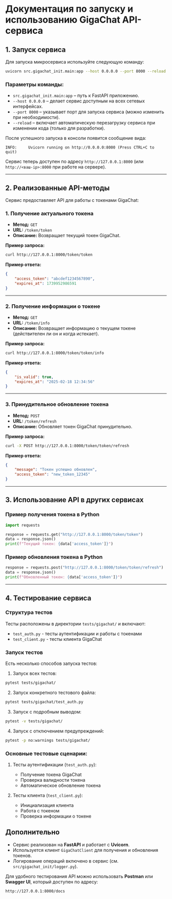 # Документация по запуску и использованию GigaChat API-сервиса

## 1. Запуск сервиса

Для запуска микросервиса используйте следующую команду:

```bash
uvicorn src.gigachat_init.main:app --host 0.0.0.0 --port 8000 --reload
```

### Параметры команды:
- `src.gigachat_init.main:app` – путь к FastAPI приложению.
- `--host 0.0.0.0` – делает сервис доступным на всех сетевых интерфейсах.
- `--port 8000` – указывает порт для запуска сервиса (можно изменить при необходимости).
- `--reload` – включает автоматическую перезагрузку сервиса при изменении кода (только для разработки).

После успешного запуска в консоли появится сообщение вида:

```
INFO:     Uvicorn running on http://0.0.0.0:8000 (Press CTRL+C to quit)
```

Сервис теперь доступен по адресу `http://127.0.0.1:8000` (или `http://<ваш-ip>:8000` при работе на сервере).

---

## 2. Реализованные API-методы

Сервис предоставляет API для работы с токенами GigaChat:

### **1. Получение актуального токена**
- **Метод:** `GET`
- **URL:** `/token/token`
- **Описание:** Возвращает текущий токен GigaChat.

**Пример запроса:**
```bash
curl http://127.0.0.1:8000/token/token
```

**Пример ответа:**
```json
{
    "access_token": "abcdef1234567890",
    "expires_at": 1739952986591
}
```

---

### **2. Получение информации о токене**
- **Метод:** `GET`
- **URL:** `/token/info`
- **Описание:** Возвращает информацию о текущем токене (действителен ли он и когда истекает).

**Пример запроса:**
```bash
curl http://127.0.0.1:8000/token/token/info
```

**Пример ответа:**
```json
{
    "is_valid": true,
    "expires_at": "2025-02-18 12:34:56"
}
```

---

### **3. Принудительное обновление токена**
- **Метод:** `POST`
- **URL:** `/token/refresh`
- **Описание:** Обновляет токен GigaChat принудительно.

**Пример запроса:**
```bash
curl -X POST http://127.0.0.1:8000/token/token/refresh
```

**Пример ответа:**
```json
{
    "message": "Токен успешно обновлен",
    "access_token": "new_token_12345"
}
```

---

## 3. Использование API в других сервисах

### **Пример получения токена в Python**

```python
import requests

response = requests.get("http://127.0.0.1:8000/token/token")
data = response.json()
print(f"Текущий токен: {data['access_token']}")
```

### **Пример обновления токена в Python**

```python
response = requests.post("http://127.0.0.1:8000/token/token/refresh")
data = response.json()
print(f"Обновленный токен: {data['access_token']}")
```

---

## 4. Тестирование сервиса

### Структура тестов
Тесты расположены в директории `tests/gigachat/` и включают:
- `test_auth.py` - тесты аутентификации и работы с токенами
- `test_client.py` - тесты клиента GigaChat

### Запуск тестов
Есть несколько способов запуска тестов:

1. Запуск всех тестов:
```bash
pytest tests/gigachat/
```

2. Запуск конкретного тестового файла:
```bash
pytest tests/gigachat/test_auth.py
```

3. Запуск с подробным выводом:
```bash
pytest -v tests/gigachat/
```

4. Запуск с отключением предупреждений:
```bash
pytest -p no:warnings tests/gigachat/
```

### Основные тестовые сценарии:
1. Тесты аутентификации (`test_auth.py`):
   - Получение токена GigaChat
   - Проверка валидности токена
   - Автоматическое обновление токена
   
2. Тесты клиента (`test_client.py`):
   - Инициализация клиента
   - Работа с токеном
   - Проверка информации о токене


## Дополнительно
- Сервис реализован на **FastAPI** и работает с **Uvicorn**.
- Используется клиент `GigaChatClient` для получения и обновления токенов.
- Логирование операций включено в сервис (см. `src/gigachat_init/logger.py`).

Для удобного тестирования API можно использовать **Postman** или **Swagger UI**, который доступен по адресу:
```
http://127.0.0.1:8000/docs
```

